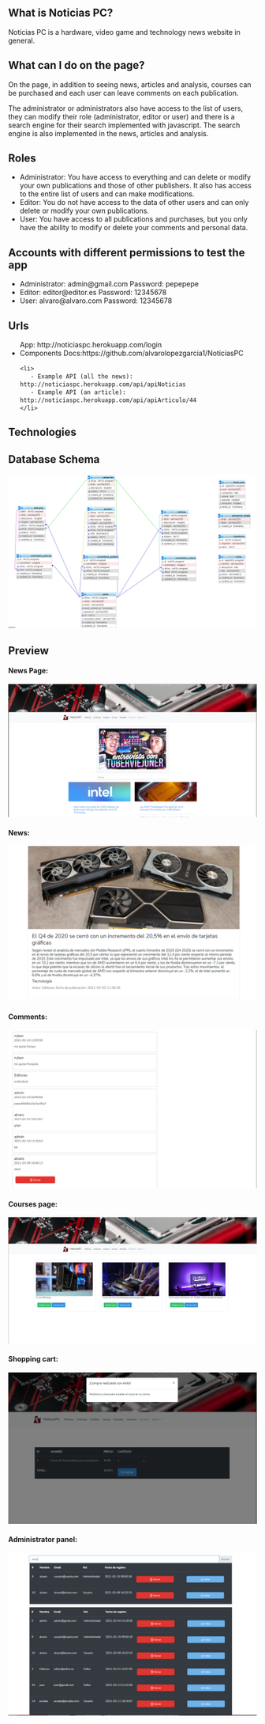 ##  What is Noticias PC?

<p>
Noticias PC is a hardware, video game and technology news website in general.
</p>

## What can I do on the page?
<p>
On the page, in addition to seeing news, articles and analysis, courses can be purchased and each user can leave comments on each publication.
</p>
<p>
The administrator or administrators also have access to the list of users, they can modify their role (administrator, editor or user) and there is a search engine for their search implemented with javascript. The search engine is also implemented in the news, articles and analysis.   
</p>

## Roles
<ul>
    <li> Administrator: You have access to everything and can delete or modify your own publications and those of other publishers.
         It also has access to the entire list of users and can make modifications. </li>
    <li> Editor: You do not have access to the data of other users and can only delete or modify your own publications.</li>
    <li> User: You have access to all publications and purchases, but you only have the ability to modify or delete your comments and personal data.</li>
</ul>

## Accounts with different permissions to test the app
<ul>
    <li>
        Administrator: admin@gmail.com Password: pepepepe
    </li>  
    <li>
        Editor: editor@editor.es Password: 12345678
    </li>
    <li>
        User: alvaro@alvaro.com Password: 12345678
    </li>     
</ul>

## Urls

<ul>

   </li> 
   App: http://noticiaspc.herokuapp.com/login
   </li>
   
   <li>
   Components Docs:https://github.com/alvarolopezgarcia1/NoticiasPC
   </li>
    
    <li>
       - Example API (all the news): http://noticiaspc.herokuapp.com/api/apiNoticias
       - Example API (an article): http://noticiaspc.herokuapp.com/api/apiArticulo/44
    </li>
  
</ul>

## Technologies


##  Database Schema
![alt text](https://github.com/alvarolopezgarcia1/NoticiasPC/blob/main/public/imagen/Cap_base_de_datos.PNG?raw=true)

## Preview

<h4> News Page: </h4>

![alt text](https://github.com/alvarolopezgarcia1/NoticiasPC/blob/main/public/imagen/pag%20principal.PNG)

<h4>News: </h4>

![alt text](https://github.com/alvarolopezgarcia1/NoticiasPC/blob/main/public/imagen/new.PNG)

<h4>Comments:</h4>

![alt text](https://github.com/alvarolopezgarcia1/NoticiasPC/blob/main/public/imagen/coment.PNG)

<h4>Courses page:</h4>

![alt text](https://github.com/alvarolopezgarcia1/NoticiasPC/blob/main/public/imagen/cursos.PNG)

<h4> Shopping cart: </h4>

![alt text](https://github.com/alvarolopezgarcia1/NoticiasPC/blob/main/public/imagen/carrito.PNG)

<h4>Administrator panel:</h4>

![alt text](https://github.com/alvarolopezgarcia1/NoticiasPC/blob/main/public/imagen/usuarios.PNG)



